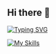 ## Hi there 👋

<!--
**lalala-h/lalala-h** is a ✨ _special_ ✨ repository because its `README.md` (this file) appears on your GitHub profile.

Here are some ideas to get you started:

- 🔭 I’m currently working on ...
- 🌱 I’m currently learning ...
- 👯 I’m looking to collaborate on ...
- 🤔 I’m looking for help with ...
- 💬 Ask me about ...
- 📫 How to reach me: ...
- 😄 Pronouns: ...
- ⚡ Fun fact: ...
-->
<a href="https://git.io/typing-svg"><img src="https://readme-typing-svg.herokuapp.com?font=Fira+Code&pause=1000&random=false&width=435&lines=console.log(%22Hava+a+nice+day%22)" alt="Typing SVG" /></a>

[![My Skills](https://skillicons.dev/icons?i=ts,go,rust,apple,nodejs,nuxt,react,nextjs,tailwind,nestjs,prisma,postgres,redis,vscode)](https://skillicons.dev)
